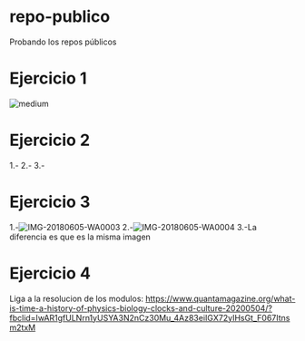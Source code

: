 # repo-publico
Probando los repos públicos
# Ejercicio 1
![medium](https://user-images.githubusercontent.com/92972160/138412076-735a6564-c472-4289-8380-9d21230124c9.jpeg)
# Ejercicio 2
1.-
2.-
3.-
# Ejercicio 3
1.-![IMG-20180605-WA0003](https://user-images.githubusercontent.com/92972160/138412422-7e8ba0f7-d8b3-48ad-9068-a7cc1a1cb18c.jpg)
2.-![IMG-20180605-WA0004](https://user-images.githubusercontent.com/92972160/138412479-db03d1b3-7013-4675-9a56-31c5a3147a68.jpg)
3.-La diferencia es que es la misma imagen
# Ejercicio 4
Liga a la resolucion de los modulos: https://www.quantamagazine.org/what-is-time-a-history-of-physics-biology-clocks-and-culture-20200504/?fbclid=IwAR1gfULNrn1yUSYA3N2nCz30Mu_4Az83eiIGX72yIHsGt_F067Itnsm2txM 
